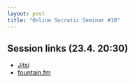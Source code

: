 ```yaml
---
layout: post
title: "Online Socratic Seminar #10"
---
```


## Session links (23.4. 20:30)

- [Jitsi](https://meet.jit.si/moderated/8258683a311677c4d07e7cc16ad5c2d817a285137af52fc0b447177b1faeae6b)
- [fountain.fm](https://fountain.fm/show/ZRopbw0irxT5HgbS3XYq)

